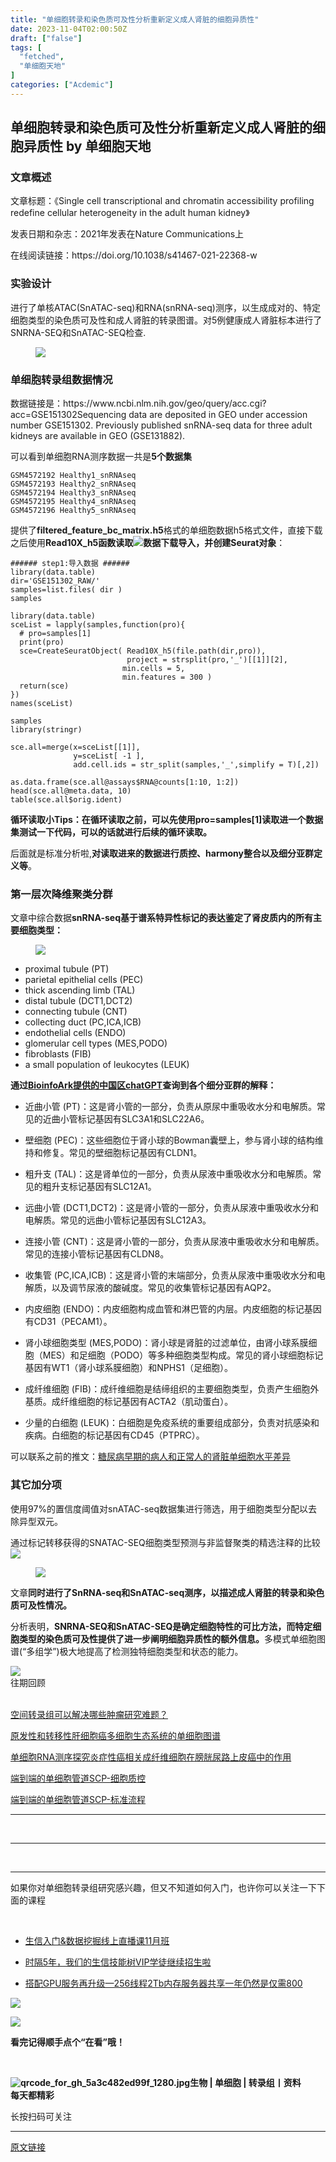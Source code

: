 ```yaml
---
title: "单细胞转录和染色质可及性分析重新定义成人肾脏的细胞异质性"
date: 2023-11-04T02:00:50Z
draft: ["false"]
tags: [
  "fetched",
  "单细胞天地"
]
categories: ["Acdemic"]
---
```

单细胞转录和染色质可及性分析重新定义成人肾脏的细胞异质性 by 单细胞天地
------
<div><section data-tool="mdnice编辑器" data-website="https://www.mdnice.com"><h3 data-tool="mdnice编辑器"><span></span><span></span><span>文章概述</span><span></span></h3><p data-tool="mdnice编辑器">文章标题：《Single cell transcriptional and chromatin accessibility profiling redefine cellular heterogeneity in the adult human kidney》</p><p data-tool="mdnice编辑器">发表日期和杂志：2021年发表在Nature Communications上</p><p data-tool="mdnice编辑器">在线阅读链接：https://doi.org/10.1038/s41467-021-22368-w</p><h3 data-tool="mdnice编辑器"><span></span><span></span><span>实验设计</span><span></span></h3><p data-tool="mdnice编辑器">进行了单核ATAC(SnATAC-seq)和RNA(snRNA-seq)测序，以生成成对的、特定细胞类型的染色质可及性和成人肾脏的转录图谱。对5例健康成人肾脏标本进行了SNRNA-SEQ和SnATAC-SEQ检查.</p><figure data-tool="mdnice编辑器"><img data-ratio="0.2534031413612565" data-src="https://mmbiz.qpic.cn/mmbiz_png/siaia0BDGJdjSG96hib8mkuXsQMvibZcvlTpYUP8iaPPJvYnnpFnZgutiauJP33vZRysqic48gLTicU3wpbCULXl2s1Opg/640?wx_fmt=png" data-type="png" data-w="955" src="https://mmbiz.qpic.cn/mmbiz_png/siaia0BDGJdjSG96hib8mkuXsQMvibZcvlTpYUP8iaPPJvYnnpFnZgutiauJP33vZRysqic48gLTicU3wpbCULXl2s1Opg/640?wx_fmt=png"></figure><h3 data-tool="mdnice编辑器"><span></span><span></span><span>单细胞转录组数据情况</span><span></span></h3><p data-tool="mdnice编辑器">数据链接是：https://www.ncbi.nlm.nih.gov/geo/query/acc.cgi?acc=GSE151302Sequencing data are deposited in GEO under accession number GSE151302. Previously published snRNA-seq data for three adult kidneys are available in GEO (GSE131882).</p><p data-tool="mdnice编辑器">可以看到单细胞RNA测序数据一共是<strong>5个数据集</strong></p><pre data-tool="mdnice编辑器"><span></span><code>GSM4572192 Healthy1_snRNAseq<br>GSM4572193 Healthy2_snRNAseq<br>GSM4572194 Healthy3_snRNAseq<br>GSM4572195 Healthy4_snRNAseq<br>GSM4572196 Healthy5_snRNAseq<br></code></pre><p data-tool="mdnice编辑器">提供了<strong>filtered_feature_bc_matrix.h5</strong>格式的单细胞数据h5格式文件，直接下载之后使用<strong>Read10X_h5函数读取</strong><img data-ratio="0.20276497695852536" data-src="https://mmbiz.qpic.cn/mmbiz_png/siaia0BDGJdjSG96hib8mkuXsQMvibZcvlTpLcZJr9goy4XrZZd4QhybLzUDcLgneFYZuVw2dpcVOiarldCdZKTiaoibg/640?wx_fmt=png" data-type="png" data-w="651" src="https://mmbiz.qpic.cn/mmbiz_png/siaia0BDGJdjSG96hib8mkuXsQMvibZcvlTpLcZJr9goy4XrZZd4QhybLzUDcLgneFYZuVw2dpcVOiarldCdZKTiaoibg/640?wx_fmt=png"><strong>数据下载导入，并创建Seurat对象</strong>：</p><pre data-tool="mdnice编辑器"><span></span><code><span>###### step1:导入数据 ######     </span><br>library(data.table)<br>dir=<span>'GSE151302_RAW/'</span> <br>samples=list.files( dir )<br>samples <br><br>library(data.table)<br>sceList = lapply(samples,<span>function</span>(pro){ <br>  <span># pro=samples[1] </span><br>  <span>print</span>(pro) <br>  sce=CreateSeuratObject( Read10X_h5(file.path(dir,pro)), <br>                          project = strsplit(pro,<span>'_'</span>)[[1]][2],<br>                         min.cells = 5,<br>                         min.features = 300 ) <br>  <span>return</span>(sce)<br>})<br>names(sceList)  <br> <br>samples<br>library(stringr)<br><br>sce.all=merge(x=sceList[[1]],<br>              y=sceList[ -1 ],<br>              add.cell.ids = str_split(samples,<span>'_'</span>,simplify = T)[,2])<br><br>as.data.frame(sce.all@assays<span>$RNA</span>@counts[1:10, 1:2])<br>head(sce.all@meta.data, 10)<br>table(sce.all<span>$orig</span>.ident)<br></code></pre><p data-tool="mdnice编辑器"><strong>循环读取小Tips：在循环读取之前，可以先使用pro=samples[1]读取进一个数据集测试一下代码，可以的话就进行后续的循环读取。</strong></p><p data-tool="mdnice编辑器">后面就是标准分析啦,<strong>对读取进来的数据进行质控、harmony整合以及细分亚群定义等</strong>。</p><h3 data-tool="mdnice编辑器"><span></span><span></span><span>第一层次降维聚类分群</span><span></span></h3><p data-tool="mdnice编辑器">文章中综合数据<strong>snRNA-seq基于谱系特异性标记的表达鉴定了肾皮质内的所有主要细胞类型：</strong></p><figure data-tool="mdnice编辑器"><img data-ratio="0.3768518518518518" data-src="https://mmbiz.qpic.cn/mmbiz_png/siaia0BDGJdjSG96hib8mkuXsQMvibZcvlTpMRZUfiauZDjeAJDe1MRDyUMhU3uVdxfuiaAYcdxWmen0CV6PCUZibwliaw/640?wx_fmt=png" data-type="png" data-w="1080" src="https://mmbiz.qpic.cn/mmbiz_png/siaia0BDGJdjSG96hib8mkuXsQMvibZcvlTpMRZUfiauZDjeAJDe1MRDyUMhU3uVdxfuiaAYcdxWmen0CV6PCUZibwliaw/640?wx_fmt=png"></figure><ul data-tool="mdnice编辑器"><li><section>proximal tubule (PT)</section></li><li><section>parietal epithelial cells (PEC)</section></li><li><section>thick ascending limb (TAL)</section></li><li><section>distal tubule (DCT1,DCT2)</section></li><li><section>connecting tubule (CNT)</section></li><li><section>collecting duct (PC,ICA,ICB)</section></li><li><section>endothelial cells (ENDO)</section></li><li><section>glomerular cell types (MES,PODO)</section></li><li><section>fibroblasts (FIB)</section></li><li><section>a small population of leukocytes (LEUK)</section></li></ul><p data-tool="mdnice编辑器"><strong>通过<a href="https://mp.weixin.qq.com/s?__biz=MzAxMDkxODM1Ng==&amp;mid=2247523773&amp;idx=1&amp;sn=75c7726c348c16a20ccb5f00ca032379&amp;scene=21#wechat_redirect" data-linktype="2">BioinfoArk提供的中国区chatGPT</a>查询到各个细分亚群的解释：</strong></p><ul data-tool="mdnice编辑器"><li><section><p>近曲小管 (PT)：这是肾小管的一部分，负责从原尿中重吸收水分和电解质。常见的近曲小管标记基因有SLC3A1和SLC22A6。</p></section></li><li><section><p>壁细胞 (PEC)：这些细胞位于肾小球的Bowman囊壁上，参与肾小球的结构维持和修复。常见的壁细胞标记基因有CLDN1。</p></section></li><li><section><p>粗升支 (TAL)：这是肾单位的一部分，负责从尿液中重吸收水分和电解质。常见的粗升支标记基因有SLC12A1。</p></section></li><li><section><p>远曲小管 (DCT1,DCT2)：这是肾小管的一部分，负责从尿液中重吸收水分和电解质。常见的远曲小管标记基因有SLC12A3。</p></section></li><li><section><p>连接小管 (CNT)：这是肾小管的一部分，负责从尿液中重吸收水分和电解质。常见的连接小管标记基因有CLDN8。</p></section></li><li><section><p>收集管 (PC,ICA,ICB)：这是肾小管的末端部分，负责从尿液中重吸收水分和电解质，以及调节尿液的酸碱度。常见的收集管标记基因有AQP2。</p></section></li><li><section><p>内皮细胞 (ENDO)：内皮细胞构成血管和淋巴管的内层。内皮细胞的标记基因有CD31（PECAM1）。</p></section></li><li><section><p>肾小球细胞类型 (MES,PODO)：肾小球是肾脏的过滤单位，由肾小球系膜细胞（MES）和足细胞（PODO）等多种细胞类型构成。常见的肾小球细胞标记基因有WT1（肾小球系膜细胞）和NPHS1（足细胞）。</p></section></li><li><section><p>成纤维细胞 (FIB)：成纤维细胞是结缔组织的主要细胞类型，负责产生细胞外基质。成纤维细胞的标记基因有ACTA2（肌动蛋白）。</p></section></li><li><section><p>少量的白细胞 (LEUK)：白细胞是免疫系统的重要组成部分，负责对抗感染和疾病。白细胞的标记基因有CD45（PTPRC）。</p></section></li></ul><p data-tool="mdnice编辑器">可以联系之前的推文：<a href="https://mp.weixin.qq.com/s?__biz=MzI1Njk4ODE0MQ==&amp;mid=2247515877&amp;idx=1&amp;sn=7369fa8ce561f63065336dd8ff5afa75&amp;scene=21#wechat_redirect" data-linktype="2">糖尿病早期的病人和正常人的肾脏单细胞水平差异</a></p><h3 data-tool="mdnice编辑器"><span></span><span></span><span>其它加分项</span><span></span></h3><p data-tool="mdnice编辑器">使用97%的置信度阈值对snATAC-seq数据集进行筛选，用于细胞类型分配以去除异型双元。</p><p data-tool="mdnice编辑器">通过标记转移获得的SNATAC-SEQ细胞类型预测与非监督聚类的精选注释的比较<img data-ratio="0.3768518518518518" data-src="https://mmbiz.qpic.cn/mmbiz_png/siaia0BDGJdjSG96hib8mkuXsQMvibZcvlTpYl6HgvN3ic3BBVDcowN14zfpLJt5K2ZsUeSxDRlfJXGgxKAAlnL0ywQ/640?wx_fmt=png" data-type="png" data-w="1080" src="https://mmbiz.qpic.cn/mmbiz_png/siaia0BDGJdjSG96hib8mkuXsQMvibZcvlTpYl6HgvN3ic3BBVDcowN14zfpLJt5K2ZsUeSxDRlfJXGgxKAAlnL0ywQ/640?wx_fmt=png"></p><figure data-tool="mdnice编辑器"><img data-ratio="0.41388888888888886" data-src="https://mmbiz.qpic.cn/mmbiz_png/siaia0BDGJdjSG96hib8mkuXsQMvibZcvlTp7cvBpQ4OiandPF2HJ2mquPMSKfJ8LMLQe0grT8E6ZJ5KNSoANK3Yrjw/640?wx_fmt=png" data-type="png" data-w="1080" src="https://mmbiz.qpic.cn/mmbiz_png/siaia0BDGJdjSG96hib8mkuXsQMvibZcvlTp7cvBpQ4OiandPF2HJ2mquPMSKfJ8LMLQe0grT8E6ZJ5KNSoANK3Yrjw/640?wx_fmt=png"></figure><p data-tool="mdnice编辑器">文章<strong>同时进行了SnRNA-seq和SnATAC-seq测序，以描述成人肾脏的转录和染色质可及性情况。</strong></p><p data-tool="mdnice编辑器">分析表明，<strong>SNRNA-SEQ和SnATAC-SEQ是确定细胞特性的可比方法，而特定细胞类型的染色质可及性提供了进一步阐明细胞异质性的额外信息。</strong>多模式单细胞图谱(“多组学”)极大地提高了检测独特细胞类型和状态的能力。</p></section><section><section data-style-type="5" data-tools="新媒体排版" data-id="2440476"><section><section><section><section><img data-ratio="0.9495798319327731" data-src="https://mmbiz.qpic.cn/mmbiz_gif/09gp6SvPE04j3m2v7Hr889icHUyibTOHs8YuUibicl7ibRD0ZwG5pDTjBluRreZvuib1o3BibvLkicYhnA4YW7dQsjn0cA/640?wx_fmt=gif" data-type="gif" data-w="119" data-width="100%" src="https://mmbiz.qpic.cn/mmbiz_gif/09gp6SvPE04j3m2v7Hr889icHUyibTOHs8YuUibicl7ibRD0ZwG5pDTjBluRreZvuib1o3BibvLkicYhnA4YW7dQsjn0cA/640?wx_fmt=gif"></section><section data-brushtype="text">往期回顾</section><section><br></section></section></section></section><section><section data-autoskip="1"><p><a target="_blank" href="http://mp.weixin.qq.com/s?__biz=MzI1Njk4ODE0MQ==&amp;mid=2247516984&amp;idx=1&amp;sn=871fe3a46bccfd63abf947255ae557eb&amp;chksm=ea1c85badd6b0cacd2445795a96424e70b950472980c82652a25adea9edc95cbd94e609afc63&amp;scene=21#wechat_redirect" textvalue="空间转录组可以解决哪些肿瘤研究难题？" linktype="text" imgurl="" imgdata="null" data-itemshowtype="0" tab="innerlink" data-linktype="2"><span>空间转录组可以解决哪些肿瘤研究难题？</span></a><br></p><p><a target="_blank" href="http://mp.weixin.qq.com/s?__biz=MzI1Njk4ODE0MQ==&amp;mid=2247516968&amp;idx=1&amp;sn=6a8a883c3046659b395c359b50490724&amp;chksm=ea1c85aadd6b0cbcae9ff76c2784a5e58d189ded409542fb46aebe5b5013d3d1c59da78e39c2&amp;scene=21#wechat_redirect" textvalue="原发性和转移性肝细胞癌多细胞生态系统的单细胞图谱" linktype="text" imgurl="" imgdata="null" data-itemshowtype="0" tab="innerlink" data-linktype="2"><span>原发性和转移性肝细胞癌多细胞生态系统的单细胞图谱</span></a><br></p><p><a target="_blank" href="http://mp.weixin.qq.com/s?__biz=MzI1Njk4ODE0MQ==&amp;mid=2247516912&amp;idx=1&amp;sn=abcba3f3a25cecbf5501274ec09a3773&amp;chksm=ea1c8472dd6b0d64062c8d4af160f327b53073a73d4f5637485cc926bb4bf271841ef6be404f&amp;scene=21#wechat_redirect" textvalue="单细胞RNA测序探究炎症性癌相关成纤维细胞在膀胱尿路上皮癌中的作用" linktype="text" imgurl="" imgdata="null" data-itemshowtype="0" tab="innerlink" data-linktype="2"><span>单细胞RNA测序探究炎症性癌相关成纤维细胞在膀胱尿路上皮癌中的作用</span></a><br></p><p><a target="_blank" href="http://mp.weixin.qq.com/s?__biz=MzI1Njk4ODE0MQ==&amp;mid=2247516911&amp;idx=1&amp;sn=94259ac2862e09c10cc3a7e71d241a85&amp;chksm=ea1c846ddd6b0d7b507c0f18f3219e6c65e81019c77972354a4310a7180345193e85902356e0&amp;scene=21#wechat_redirect" textvalue="端到端的单细胞管道SCP-细胞质控" linktype="text" imgurl="" imgdata="null" data-itemshowtype="0" tab="innerlink" data-linktype="2"><span>端到端的单细胞管道SCP-细胞质控</span></a><br></p><p><a target="_blank" href="http://mp.weixin.qq.com/s?__biz=MzI1Njk4ODE0MQ==&amp;mid=2247516824&amp;idx=1&amp;sn=86f24a931da03ccb5b5e60fc016bfc5c&amp;chksm=ea1c841add6b0d0c56b29df0031264a484f9f00feb5910438db2b5e2f5c7ef01a32eafbd0206&amp;scene=21#wechat_redirect" textvalue="端到端的单细胞管道SCP-标准流程" linktype="text" imgurl="" imgdata="null" data-itemshowtype="0" tab="innerlink" data-linktype="2"><span>端到端的单细胞管道SCP-标准流程</span></a><br></p></section></section><hr><p><br></p></section><section data-style-type="5" data-tools="新媒体排版" data-id="2440475"><hr><p><br></p><hr><section><p>如果你对单细胞转录组研究感兴趣，但又不知道如何入门，也许你可以关注一下下面的课程<span></span></p><p><br></p><ul><li><p><a target="_blank" href="http://mp.weixin.qq.com/s?__biz=MzAxMDkxODM1Ng==&amp;mid=2247526014&amp;idx=1&amp;sn=44afb387fc49b89276386e5182db7bc9&amp;chksm=9b4b26c5ac3cafd35616b2fe9df7fea664e59d75e9970feb322a477beb222ac023f7daebb3dc&amp;scene=21#wechat_redirect" textvalue="生信入门&amp;数据挖掘线上直播课11月班" linktype="text" imgurl="" imgdata="null" data-itemshowtype="0" tab="innerlink" data-linktype="2" hasload="1">生信入门&amp;数据挖掘线上直播课11月班</a><br></p></li><li><p><a target="_blank" href="http://mp.weixin.qq.com/s?__biz=MzAxMDkxODM1Ng==&amp;mid=2247524148&amp;idx=1&amp;sn=7806da6feb41a36493c519c1cfc1d3ac&amp;chksm=9b4bdf8fac3c569960369602f1ef26639cb366b250f233b2297d1f059471c0458335bfc0b829&amp;scene=21#wechat_redirect" textvalue="时隔5年，我们的生信技能树VIP学徒继续招生啦" linktype="text" imgurl="" imgdata="null" data-itemshowtype="0" tab="innerlink" data-linktype="2" hasload="1">时隔5年，我们的生信技能树VIP学徒继续招生啦</a><br></p></li><li><p><a target="_blank" href="http://mp.weixin.qq.com/s?__biz=MzAxMDkxODM1Ng==&amp;mid=2247525661&amp;idx=2&amp;sn=a0662fa3a9ebc7c840d45049eaca2c8c&amp;chksm=9b4b25a6ac3cacb0e9ba90eeb97452a9ee4eaed6bbbab1133f7a4836631047451c0cf295c93b&amp;scene=21#wechat_redirect" textvalue="搭配GPU服务再升级—256线程2Tb内存服务器共享一年仍然是仅需800" linktype="text" imgurl="" imgdata="null" data-itemshowtype="0" tab="innerlink" data-linktype="2" hasload="1">搭配GPU服务再升级—256线程2Tb内存服务器共享一年仍然是仅需800</a></p></li></ul><p><img data-ratio="1" data-src="https://mmbiz.qpic.cn/mmbiz_gif/4TKeL1ZejtlKxOib5kmKX6ic6eX0w0WK5jvhtz9yBRsO3OI4yr6S5iaLNM7AbAeuPDHXMvDdur2DRz9wyiax4lEviag/640?wx_fmt=gif" data-type="gif" data-w="240" src="https://mmbiz.qpic.cn/mmbiz_gif/4TKeL1ZejtlKxOib5kmKX6ic6eX0w0WK5jvhtz9yBRsO3OI4yr6S5iaLNM7AbAeuPDHXMvDdur2DRz9wyiax4lEviag/640?wx_fmt=gif"><br></p><p><img data-ratio="0.05278592375366569" data-src="https://mmbiz.qpic.cn/mmbiz/4TKeL1Zejtlq03ZOSZiaTlic1MxgdKiaxTbOZ7ZSe0Xx1Ca8xF3L6Nyj1FYUajtYrSmRIHyZVSsAve0EAvEicZONpg/640?wx_fmt=jpeg" data-type="other" data-w="341" src="https://mmbiz.qpic.cn/mmbiz/4TKeL1Zejtlq03ZOSZiaTlic1MxgdKiaxTbOZ7ZSe0Xx1Ca8xF3L6Nyj1FYUajtYrSmRIHyZVSsAve0EAvEicZONpg/640?wx_fmt=jpeg"></p><p><strong><span>看完记得顺手点个</span></strong><span><strong><span>“在看”</span></strong></span><strong><span>哦！</span></strong></p></section><section><section data-id="93668"><section><section data-width="95%"><section><section><section data-width="38%"><section><section data-tools="135编辑器" data-id="93668"><section><section data-width="95%"><section><section><section data-width="61.8%"><section><section><section><p><br></p><span><strong data-burshtype="text"><img data-copyright="0" data-cropselx1="0" data-cropselx2="109" data-cropsely1="0" data-cropsely2="109" data-ratio="1" data-src="https://mmbiz.qpic.cn/mmbiz/siaia0BDGJdjRMGrkqo64BGKecYk4akuHpGHVQs7FeOpY7eWbIPGC1tRw5Tw0oEPmx053mR9FTVerWvhuZchIpZw/640?wx_fmt=jpeg" data-type="other" data-w="258" title="qrcode_for_gh_5a3c482ed99f_1280.jpg" src="https://mmbiz.qpic.cn/mmbiz/siaia0BDGJdjRMGrkqo64BGKecYk4akuHpGHVQs7FeOpY7eWbIPGC1tRw5Tw0oEPmx053mR9FTVerWvhuZchIpZw/640?wx_fmt=jpeg"><strong data-burshtype="text">生物</strong><strong data-burshtype="text"> | 单细胞 | 转录组丨资料</strong></strong></span></section><section><span><strong data-burshtype="text">每天都精彩</strong></span></section></section></section><section><section><section><section><section><section><p><span>长按扫码可关注</span></p></section></section></section></section></section></section></section></section></section></section></section></section></section></section></section></section></section></section></section></section></section></section><p><mp-style-type data-value="3"></mp-style-type></p></div>  
<hr>
<a href="https://mp.weixin.qq.com/s/jV7uh47PExwEoWIoO-wHiw",target="_blank" rel="noopener noreferrer">原文链接</a>
